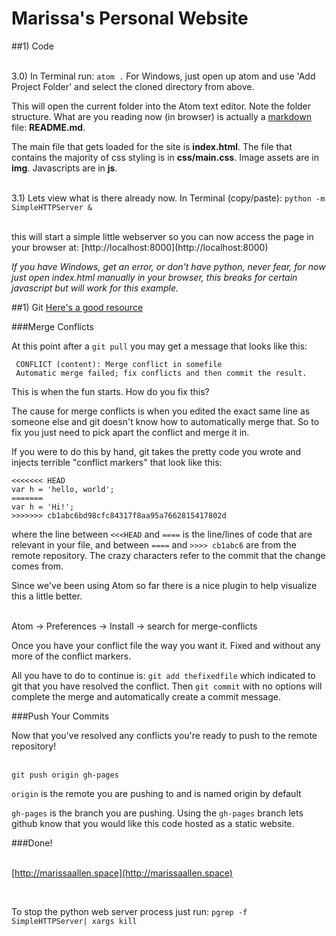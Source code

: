# Marissa's Personal Website


##1) Code

<br> 3.0)  In Terminal run:  ```atom .``` For Windows, just open up atom and use 'Add Project Folder' and select the cloned directory from above.  

This will open the current folder into the Atom text editor. Note the folder structure.  What are you reading now (in browser) is actually a [markdown](https://guides.github.com/features/mastering-markdown/) file: **README.md**.

The main file that gets loaded for the site is **index.html**.
The file that contains the majority of css styling is in **css/main.css**.
Image assets are in **img**.
Javascripts are in **js**.

<br>3.1) Lets view what is there already now. In Terminal (copy/paste):  ```python -m SimpleHTTPServer &```

<br>
this will start a simple little webserver so you can now access the page in your browser at: [http://localhost:8000](http://localhost:8000)

*If you have Windows, get an error, or don't have python, never fear, for now just open index.html manually in your browser, this breaks for certain javascript but will work for this example.*


##1) Git
[Here's a good resource](http://rogerdudler.github.io/git-guide/)

###Merge Conflicts

At this point after a ```git pull``` you may get a message that looks like this:

     CONFLICT (content): Merge conflict in somefile
     Automatic merge failed; fix conflicts and then commit the result.

This is when the fun starts.  How do you fix this?

The cause for merge conflicts is when you edited the exact same line as someone else and git doesn't know how to automatically merge that. So to fix you just need to pick apart the conflict and merge it in.

If you were to do this by hand, git takes the pretty code you wrote and injects terrible "conflict markers" that look like this:

	<<<<<<< HEAD
	var h = 'hello, world';
	=======
	var h = 'Hi!';
	>>>>>>> cb1abc6bd98cfc84317f8aa95a7662815417802d

where the line between  ```<<<HEAD``` and ```====``` is the line/lines of code that are relevant in your file, and between  ```====``` and ```>>>> cb1abc6``` are from the remote repository.  The crazy characters refer to the commit that the change comes from.

Since we've been using Atom so far there is a nice plugin to help visualize this a little better.

  <br> Atom -> Preferences -> Install -> search for merge-conflicts


Once you have your conflict file the way you want it.  Fixed and without any more of the conflict markers.

All you have to do to continue is:  ```git add thefixedfile``` which indicated to git that you have resolved the conflict. Then ```git commit``` with no options will complete the merge and automatically create a commit message.


###Push Your Commits

Now that you've resolved any conflicts you're ready to push to the remote repository!

  <br> ```git push origin gh-pages```

  ```origin``` is the remote you are pushing to and is named origin by default

 ```gh-pages``` is the branch you are pushing. Using the ```gh-pages``` branch lets github know that you would like this code hosted as a static website.

###Done!
<!-- [http://marissaallen.github.io/portfolio-site](http://marissaallen.github.io/portfolio-site) -->
<br>[http://marissaallen.space](http://marissaallen.space)



<br>

To stop the python web server process just run:
```pgrep -f SimpleHTTPServer| xargs kill```
